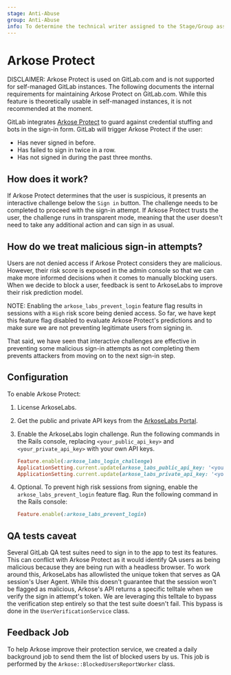 ```yaml
---
stage: Anti-Abuse
group: Anti-Abuse
info: To determine the technical writer assigned to the Stage/Group associated with this page, see https://about.gitlab.com/handbook/engineering/ux/technical-writing/#assignments
---
```


# Arkose Protect

DISCLAIMER:
Arkose Protect is used on GitLab.com and is not supported for self-managed GitLab
instances. The following documents the internal requirements for maintaining
Arkose Protect on GitLab.com. While this feature is theoretically usable in self-managed instances, it
is not recommended at the moment.

GitLab integrates [Arkose Protect](https://www.arkoselabs.com/arkose-protect/) to guard against
credential stuffing and bots in the sign-in form. GitLab will trigger Arkose Protect if the user:

- Has never signed in before.
- Has failed to sign in twice in a row.
- Has not signed in during the past three months.

## How does it work?

If Arkose Protect determines that the user is suspicious, it presents an interactive challenge below
the `Sign in` button. The challenge needs to be completed to proceed with the sign-in
attempt. If Arkose Protect trusts the user, the challenge runs in transparent mode, meaning that the
user doesn't need to take any additional action and can sign in as usual.

## How do we treat malicious sign-in attempts?

Users are not denied access if Arkose Protect considers they are malicious. However,
their risk score is exposed in the admin console so that we can make more informed decisions when it
comes to manually blocking users. When we decide to block a user, feedback is sent to ArkoseLabs to
improve their risk prediction model.

NOTE:
Enabling the `arkose_labs_prevent_login` feature flag results in sessions with a `High` risk
score being denied access. So far, we have kept this feature flag disabled to evaluate Arkose
Protect's predictions and to make sure we are not preventing legitimate users from signing in.

That said, we have seen that interactive challenges are effective in preventing some malicious
sign-in attempts as not completing them prevents attackers from moving on to the next sign-in step.

## Configuration

To enable Arkose Protect:

1. License ArkoseLabs.
1. Get the public and private API keys from the [ArkoseLabs Portal](https://portal.arkoselabs.com/).
1. Enable the ArkoseLabs login challenge. Run the following commands in the Rails console, replacing `<your_public_api_key>` and `<your_private_api_key>` with your own API keys.

   ```ruby
   Feature.enable(:arkose_labs_login_challenge)
   ApplicationSetting.current.update(arkose_labs_public_api_key: '<your_public_api_key>')
   ApplicationSetting.current.update(arkose_labs_private_api_key: '<your_private_api_key>')
   ```

1. Optional. To prevent high risk sessions from signing, enable the `arkose_labs_prevent_login` feature flag. Run the following command in the Rails console:

   ```ruby
   Feature.enable(:arkose_labs_prevent_login)
   ```

## QA tests caveat

Several GitLab QA test suites need to sign in to the app to test its features. This can conflict
with Arkose Protect as it would identify QA users as being malicious because they are being run with
a headless browser. To work around this, ArkoseLabs has allowlisted the unique token
that serves as QA session's User Agent. While this doesn't guarantee that the session won't be
flagged as malicious, Arkose's API returns a specific telltale when we verify the sign in
attempt's token. We are leveraging this telltale to bypass the verification step entirely so that the
test suite doesn't fail. This bypass is done in the `UserVerificationService` class.

## Feedback Job

To help Arkose improve their protection service, we created a daily background job to send them the list of blocked users by us.
This job is performed by the `Arkose::BlockedUsersReportWorker` class.
